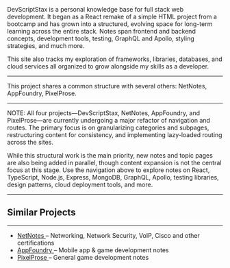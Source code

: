 <div class="siteInfoContent">
  DevScriptStax is a personal knowledge base for <span class="emphasis">full stack web development</span>.
  It began as a React remake of a simple HTML project from a bootcamp and has grown into a structured,
  evolving space for long-term learning across the entire stack. Notes span frontend and backend concepts,
  development tools, testing, GraphQL and Apollo, styling strategies, and much more.
  
  This site also tracks my exploration of frameworks, libraries, databases, and cloud services all
  organized to grow alongside my skills as a developer.

</div>

<hr />

<div class="otherSitesDescription">
  This project shares a common structure with several others: NetNotes, AppFoundry, PixelProse.
</div>

<hr />

<div class="Note">
  NOTE: All four projects—DevScriptStax, NetNotes, AppFoundry, and PixelProse—are currently undergoing
  a major refactor of navigation and routes. The primary focus is on granularizing categories and
  subpages, restructuring content for consistency, and implementing lazy-loaded routing across the
  sites.
  
  While this structural work is the main priority, new notes and topic pages are also being added in
  parallel, though content expansion is not the central focus at this stage. Use the navigation above
  to explore notes on React, TypeScript, Node.js, Express, MongoDB, GraphQL, Apollo, testing libraries,
  design patterns, cloud deployment tools, and more.

</div>

<hr />

<div class="relatedProjects">
  <h2 class="relatedProjectsHeader">Similar Projects</h2>
  <hr>
  <ul class="projectLinks">
    <li>
      <a
        href="https://netnotes.netlify.app/"
        target="_blank"
        rel="noopener noreferrer"
      >
        NetNotes
      </a>
      – Networking, Network Security, VoIP, Cisco and other certifications
    </li>
    <li>
      <a
        href="https://appfoundry.netlify.app/"
        target="_blank"
        rel="noopener noreferrer"
      >
        AppFoundry
      </a>
      – Mobile app & game development notes
    </li>
    <li>
      <a
        href="https://pixelprose.netlify.app/"
        target="_blank"
        rel="noopener noreferrer"
      >
        PixelProse
      </a>
      – General game development notes
    </li>
  </ul>
</div>